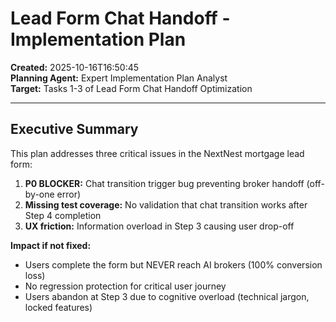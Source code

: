 # Lead Form Chat Handoff - Implementation Plan
**Created:** 2025-10-16T16:50:45  
**Planning Agent:** Expert Implementation Plan Analyst  
**Target:** Tasks 1-3 of Lead Form Chat Handoff Optimization

---

## Executive Summary

This plan addresses three critical issues in the NextNest mortgage lead form:
1. **P0 BLOCKER:** Chat transition trigger bug preventing broker handoff (off-by-one error)
2. **Missing test coverage:** No validation that chat transition works after Step 4 completion  
3. **UX friction:** Information overload in Step 3 causing user drop-off

**Impact if not fixed:**
- Users complete the form but NEVER reach AI brokers (100% conversion loss)
- No regression protection for critical user journey
- Users abandon at Step 3 due to cognitive overload (technical jargon, locked features)
